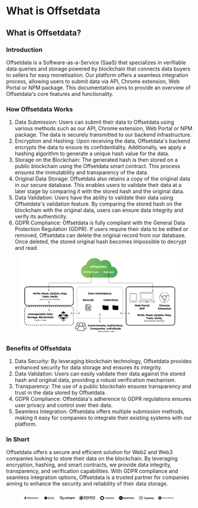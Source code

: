 # What is Offsetdata

## What is Offsetdata?

### Introduction

Offsetdata is a Software-as-a-Service (SaaS) that specializes in verifiable data queries and storage powered by blockchain that connects data buyers to sellers for easy monetisation. Our platform offers a seamless integration process, allowing users to submit data via API, Chrome extension, Web Portal or NPM package. This documentation aims to provide an overview of Offsetdata's core features and functionality.

### How Offsetdata Works

1. Data Submission: Users can submit their data to Offsetdata using various methods such as our API, Chrome extension, Web Portal or NPM package. The data is securely transmitted to our backend infrastructure.
2. Encryption and Hashing: Upon receiving the data, Offsetdata's backend encrypts the data to ensure its confidentiality. Additionally, we apply a hashing algorithm to generate a unique hash value for the data.
3. Storage on the Blockchain: The generated hash is then stored on a public blockchain using the Offsetdata smart contract. This process ensures the immutability and transparency of the data.
4. Original Data Storage: Offsetdata also retains a copy of the original data in our secure database. This enables users to validate their data at a later stage by comparing it with the stored hash and the original data.
5. Data Validation: Users have the ability to validate their data using Offsetdata's validation feature. By comparing the stored hash on the blockchain with the original data, users can ensure data integrity and verify its authenticity.
6. GDPR Compliance: Offsetdata is fully compliant with the General Data Protection Regulation (GDPR). If users require their data to be edited or removed, Offsetdata can delete the original record from our database. Once deleted, the stored original hash becomes impossible to decrypt and read.

<figure><img src="../.gitbook/assets/image.png" alt=""><figcaption></figcaption></figure>

### Benefits of Offsetdata

1. Data Security: By leveraging blockchain technology, Offsetdata provides enhanced security for data storage and ensures its integrity.
2. Data Validation: Users can easily validate their data against the stored hash and original data, providing a robust verification mechanism.
3. Transparency: The use of a public blockchain ensures transparency and trust in the data stored by Offsetdata.
4. GDPR Compliance: Offsetdata's adherence to GDPR regulations ensures user privacy and control over their data.
5. Seamless Integration: Offsetdata offers multiple submission methods, making it easy for companies to integrate their existing systems with our platform.

### In Short

Offsetdata offers a secure and efficient solution for Web2 and Web3 companies looking to store their data on the blockchain. By leveraging encryption, hashing, and smart contracts, we provide data integrity, transparency, and verification capabilities. With GDPR compliance and seamless integration options, Offsetdata is a trusted partner for companies aiming to enhance the security and reliability of their data storage.

<figure><img src="../.gitbook/assets/image (3).png" alt=""><figcaption></figcaption></figure>
